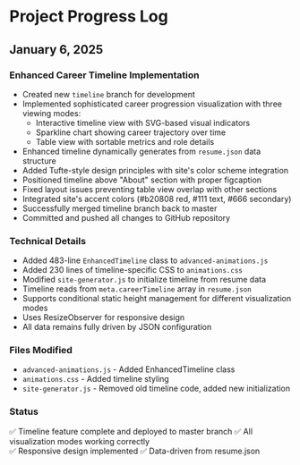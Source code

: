 # Project Progress Log

## January 6, 2025

### Enhanced Career Timeline Implementation
- Created new `timeline` branch for development
- Implemented sophisticated career progression visualization with three viewing modes:
  - Interactive timeline view with SVG-based visual indicators
  - Sparkline chart showing career trajectory over time  
  - Table view with sortable metrics and role details
- Enhanced timeline dynamically generates from `resume.json` data structure
- Added Tufte-style design principles with site's color scheme integration
- Positioned timeline above "About" section with proper figcaption
- Fixed layout issues preventing table view overlap with other sections
- Integrated site's accent colors (#b20808 red, #111 text, #666 secondary)
- Successfully merged timeline branch back to master
- Committed and pushed all changes to GitHub repository

### Technical Details
- Added 483-line `EnhancedTimeline` class to `advanced-animations.js`
- Added 230 lines of timeline-specific CSS to `animations.css` 
- Modified `site-generator.js` to initialize timeline from resume data
- Timeline reads from `meta.careerTimeline` array in `resume.json`
- Supports conditional static height management for different visualization modes
- Uses ResizeObserver for responsive design
- All data remains fully driven by JSON configuration

### Files Modified
- `advanced-animations.js` - Added EnhancedTimeline class
- `animations.css` - Added timeline styling
- `site-generator.js` - Removed old timeline code, added new initialization

### Status
✅ Timeline feature complete and deployed to master branch
✅ All visualization modes working correctly  
✅ Responsive design implemented
✅ Data-driven from resume.json
